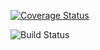 [![Coverage Status](https://coveralls.io/repos/github/woainihenshen/lobaJson/badge.svg?branch=HEAD)](https://coveralls.io/github/woainihenshen/lobaJson?branch=HEAD)


[//]: # ([![Build Status]&#40;http://43.153.213.195:8080/buildStatus/icon?job=lobaJson-pipeline&#41;]&#40;http://43.153.213.195:8080/job/lobaJson-pipeline/&#41;)
![Build Status](http://43.153.213.195:8080/buildStatus/icon?job=lobaJson)